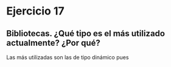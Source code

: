 # Ejercicio 17
## Bibliotecas. ¿Qué tipo es el más utilizado actualmente? ¿Por qué?
Las más utilizadas son las de tipo dinámico pues
